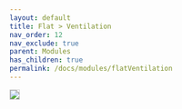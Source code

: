 ```yaml
---
layout: default
title: Flat > Ventilation
nav_order: 12
nav_exclude: true
parent: Modules
has_children: true
permalink: /docs/modules/flatVentilation
---
```


<img src="https://raw.githubusercontent.com/hslu-ige-laes/lcm/master/docs/assets/images/flatVentilation_00.PNG" style="border:1px solid lightgrey"/>
